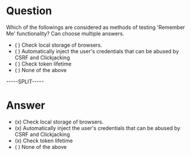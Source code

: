 # Question

Which of the followings are considered as methods of testing 'Remember Me' functionality? Can choose multiple answers.

* ( ) Check local storage of browsers.	
* ( ) Automatically inject the user's credentials that can be abused by CSRF and Clickjacking
* ( ) Check token lifetime
* ( ) None of the above 

-----SPLIT-----

# Answer

* (x) Check local storage of browsers.	
* (x) Automatically inject the user's credentials that can be abused by CSRF and Clickjacking
* (x) Check token lifetime
* ( ) None of the above 
